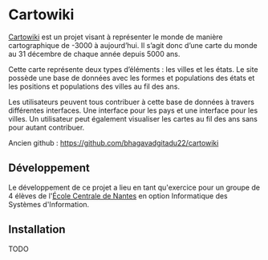 # Cartowiki

[Cartowiki](http://www.cartowiki.com) est un projet visant à représenter le monde de manière cartographique de -3000 à aujourd’hui. Il s’agit donc d’une carte du monde au 31 décembre de chaque année depuis 5000 ans. 

Cette carte représente deux types d’éléments : les villes et les états. Le site possède une base de données avec les formes et populations des états et les positions et populations des villes au fil des ans. 

Les utilisateurs peuvent tous contribuer à cette base de données à travers différentes interfaces. Une interface pour les pays et une interface pour les villes. Un utilisateur peut également visualiser les cartes au fil des ans sans pour autant contribuer.

Ancien github : https://github.com/bhagavadgitadu22/cartowiki

## Développement

Le développement de ce projet a lieu en tant qu'exercice pour un groupe de 4 élèves de l'[École Centrale de Nantes](https://www.ec-nantes.fr) en option Informatique des Systèmes d'Information.

## Installation
TODO

<!-- docker cp geoserver:/opt/geoserver/data_dir ./geoserver -->
<!-- pg_restore -U postgres -d geodb ./init-data.sql -->